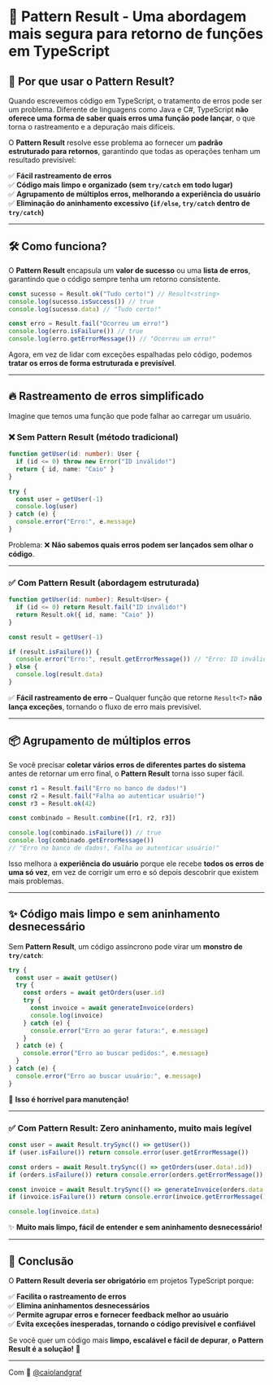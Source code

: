 # 🚀 **Pattern Result - Uma abordagem mais segura para retorno de funções em TypeScript**  

## 📌 **Por que usar o Pattern Result?**  

Quando escrevemos código em TypeScript, o tratamento de erros pode ser um problema. Diferente de linguagens como Java e C#, TypeScript **não oferece uma forma de saber quais erros uma função pode lançar**, o que torna o rastreamento e a depuração mais difíceis.  

O **Pattern Result** resolve esse problema ao fornecer um **padrão estruturado para retornos**, garantindo que todas as operações tenham um resultado previsível:  

✅ **Fácil rastreamento de erros**  
✅ **Código mais limpo e organizado (sem `try/catch` em todo lugar)**  
✅ **Agrupamento de múltiplos erros, melhorando a experiência do usuário**  
✅ **Eliminação do aninhamento excessivo (`if/else`, `try/catch` dentro de `try/catch`)**  

---

## 🛠️ **Como funciona?**  

O **Pattern Result** encapsula um **valor de sucesso** ou uma **lista de erros**, garantindo que o código sempre tenha um retorno consistente.  

```ts
const sucesso = Result.ok("Tudo certo!") // Result<string>
console.log(sucesso.isSuccess()) // true
console.log(sucesso.data) // "Tudo certo!"

const erro = Result.fail("Ocorreu um erro!")
console.log(erro.isFailure()) // true
console.log(erro.getErrorMessage()) // "Ocorreu um erro!"
```

Agora, em vez de lidar com exceções espalhadas pelo código, podemos **tratar os erros de forma estruturada e previsível**.

---

## 🔥 **Rastreamento de erros simplificado**  

Imagine que temos uma função que pode falhar ao carregar um usuário.  

### ❌ Sem Pattern Result (método tradicional)  
```ts
function getUser(id: number): User {
  if (id <= 0) throw new Error("ID inválido!")
  return { id, name: "Caio" }
}

try {
  const user = getUser(-1)
  console.log(user)
} catch (e) {
  console.error("Erro:", e.message)
}
```
Problema: ❌ **Não sabemos quais erros podem ser lançados sem olhar o código**.  

---

### ✅ Com Pattern Result (abordagem estruturada)  
```ts
function getUser(id: number): Result<User> {
  if (id <= 0) return Result.fail("ID inválido!")
  return Result.ok({ id, name: "Caio" })
}

const result = getUser(-1)

if (result.isFailure()) {
  console.error("Erro:", result.getErrorMessage()) // "Erro: ID inválido!"
} else {
  console.log(result.data)
}
```
✅ **Fácil rastreamento de erro** – Qualquer função que retorne `Result<T>` **não lança exceções**, tornando o fluxo de erro mais previsível.  

---

## 📦 **Agrupamento de múltiplos erros**  

Se você precisar **coletar vários erros de diferentes partes do sistema** antes de retornar um erro final, o **Pattern Result** torna isso super fácil.  

```ts
const r1 = Result.fail("Erro no banco de dados!")
const r2 = Result.fail("Falha ao autenticar usuário!")
const r3 = Result.ok(42)

const combinado = Result.combine([r1, r2, r3])

console.log(combinado.isFailure()) // true
console.log(combinado.getErrorMessage()) 
// "Erro no banco de dados!, Falha ao autenticar usuário!"
```

Isso melhora a **experiência do usuário** porque ele recebe **todos os erros de uma só vez**, em vez de corrigir um erro e só depois descobrir que existem mais problemas.

---

## ✨ **Código mais limpo e sem aninhamento desnecessário**  

Sem **Pattern Result**, um código assíncrono pode virar um **monstro de `try/catch`**:  
```ts
try {
  const user = await getUser()
  try {
    const orders = await getOrders(user.id)
    try {
      const invoice = await generateInvoice(orders)
      console.log(invoice)
    } catch (e) {
      console.error("Erro ao gerar fatura:", e.message)
    }
  } catch (e) {
    console.error("Erro ao buscar pedidos:", e.message)
  }
} catch (e) {
  console.error("Erro ao buscar usuário:", e.message)
}
```

🛑 **Isso é horrível para manutenção!**  

---

### ✅ **Com Pattern Result: Zero aninhamento, muito mais legível**  
```ts
const user = await Result.trySync(() => getUser())
if (user.isFailure()) return console.error(user.getErrorMessage())

const orders = await Result.trySync(() => getOrders(user.data!.id))
if (orders.isFailure()) return console.error(orders.getErrorMessage())

const invoice = await Result.trySync(() => generateInvoice(orders.data!))
if (invoice.isFailure()) return console.error(invoice.getErrorMessage())

console.log(invoice.data)
```
✨ **Muito mais limpo, fácil de entender e sem aninhamento desnecessário!**  

---

## 🎯 **Conclusão**  

O **Pattern Result** **deveria ser obrigatório** em projetos TypeScript porque:  

✅ **Facilita o rastreamento de erros**  
✅ **Elimina aninhamentos desnecessários**  
✅ **Permite agrupar erros e fornecer feedback melhor ao usuário**  
✅ **Evita exceções inesperadas, tornando o código previsível e confiável**  

Se você quer um código mais **limpo, escalável e fácil de depurar**, **o Pattern Result é a solução!** 🚀

---

Com 💜 [@caiolandgraf](https://eicode.com.br)
